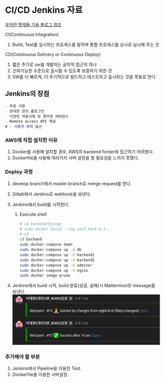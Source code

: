 # CI/CD Jenkins 자료

[우아한 형제들 기술 블로그 참조](https://woowabros.github.io/experience/2018/06/26/bros-cicd.html)



CI(Continuous Integration)

1. Build, Test를 실시하는 프로세스를 말하며 통합 프로세스를 상시로 실시해 주는 것

CD(Continuous Delivery or Continuous Deploy)

1. 짧은 주기로 sw를 개발하는 공학적 접근의 하나
2. 신뢰가능한 수준으로 출시될 수 있도록 보증하기 위한 것
3. SW를 더 빠르게, 더 주기적으로 빌드하고 테스트하고 출시하는 것을 목표로 한다.	



## Jenkins의 장점

```markdown
- 무료 사용
- 방대한 양의 플로그인
- 다양한 적용사례 및 풍부한 레퍼런스
- Remote access API 제공
# - 사용자 정의 옵션
```



### AWS에 직접 설치한 이유

1. Docker를 사용해 설치할 경우, AWS의 backend forder에 접근하기 어려웠다.
2. Dockerfile을 사용해 여러가지 서버 설정을 할 필요성을 느끼지 못했다.



### Deploy 과정

1. develop branch에서 master branch로 merge request를 한다.

2. Gitlab에서 Jenkins로 webhook을 보낸다.

3. Jenkins에서 build를 시작한다.

   1. Execute shell

      ```bash
      # cd backend/Django
      # sudo docker build --tag void_back:0.1 .
      # cd ..
      cd backend
      sudo docker-compose down
      sudo docker-compose up -d db
      sudo docker-compose up -d backend1
      sudo docker-compose up -d backend2
      sudo docker-compose up -d adminer
      sudo docker-compose up -d nginx
      sudo docker image prune
      ```

4. Jenkins에서 build 시작, build 완료(성공, 실패)시 Mattermost로 message를 보낸다.
   ![image-20201117222933437](images/image-20201117222933437.png)



### 추가해야 할 부분

1. Jenkins에서 Pipeline을 이용한 Test.
2. Dockerfile을 이용한 서버설정.

